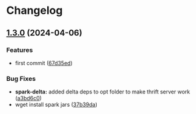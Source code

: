 # Changelog

## [1.3.0](https://github.com/chgl/util-images/compare/spark-delta-v1.2.3...spark-delta-v1.3.0) (2024-04-06)


### Features

* first commit ([67d35ed](https://github.com/chgl/util-images/commit/67d35eda3161a81101a7dae0a4709a64863b04d7))


### Bug Fixes

* **spark-delta:** added delta deps to opt folder to make thrift server work ([a3bd6c0](https://github.com/chgl/util-images/commit/a3bd6c02f0d82f460edb2cf21d7d0440b2676553))
* wget install spark jars ([37b39da](https://github.com/chgl/util-images/commit/37b39daaa11260c014b51682c3f7a2fe8a4e8791))
